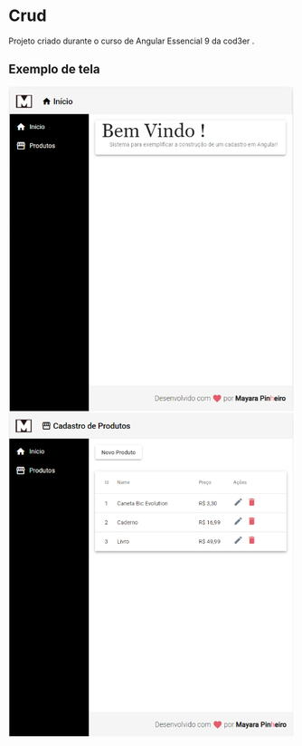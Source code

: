 # Crud

Projeto criado durante o curso de Angular Essencial 9 da cod3er .


##  Exemplo de tela



<img src="https://github.com/maypinheiro/frontend/blob/master/src/assets/img/01inicial.PNG" width="600">
<img src="https://github.com/maypinheiro/frontend/blob/master/src/assets/img/02produtos.PNG" width="600">


